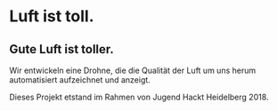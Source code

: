 # Luft ist toll.

## Gute Luft ist toller.

Wir entwickeln eine Drohne, die die Qualität der Luft um uns herum automatisiert aufzeichnet und anzeigt.

Dieses Projekt etstand im Rahmen von Jugend Hackt Heidelberg 2018.
